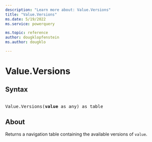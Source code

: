 ```yaml
---
description: "Learn more about: Value.Versions"
title: "Value.Versions"
ms.date: 5/19/2022
ms.service: powerquery

ms.topic: reference
author: dougklopfenstein
ms.author: dougklo

---
```

# Value.Versions

## Syntax

<pre> 
Value.Versions(<b>value</b> as any) as table
</pre>

## About

Returns a navigation table containing the available versions of `value`.
